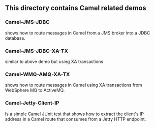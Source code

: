 ## This directory contains Camel related demos

### Camel-JMS-JDBC 
shows how to route messages in Camel from a JMS broker into a JDBC database.


### Camel-JMS-JDBC-XA-TX 
similar to above demo but using XA transactions

### Camel-WMQ-AMQ-XA-TX
shows how to route messages in Camel using XA transactions from WebSphere MQ
to ActiveMQ.

### Camel-Jetty-Client-IP
Is a simple Camel JUnit test that shows how to extract the client's IP address 
in a Camel route that consumes from a Jetty HTTP endpoint.

